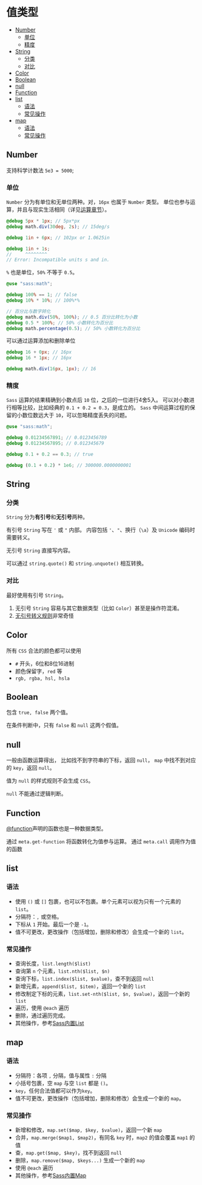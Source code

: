 # 值类型

- [Number](#number)
  - [单位](#单位)
  - [精度](#精度)
- [String](#string)
  - [分类](#分类)
  - [对比](#对比)
- [Color](#color)
- [Boolean](#boolean)
- [null](#null)
- [Function](#function)
- [list](#list)
  - [语法](#语法)
  - [常见操作](#常见操作)
- [map](#map)
  - [语法](#语法-1)
  - [常见操作](#常见操作-1)

## Number

支持科学计数法 `5e3 = 5000`;

### 单位

`Number` 分为有单位和无单位两种。对，`16px` 也属于 `Number` 类型。
单位也参与运算，并且与现实生活相同（详见[运算章节](./operator.md)）。

```scss
@debug 5px * 1px; // 5px*px
@debug math.div(30deg, 2s); // 15deg/s

@debug 1in + 6px; // 102px or 1.0625in

@debug 1in + 1s;
//     ^^^^^^^^
// Error: Incompatible units s and in.
```

`%` 也是单位，`50%` 不等于 `0.5`。

```scss
@use "sass:math";

@debug 100% == 1; // false
@debug 10% * 10%; // 100%*%

// 百分比与数字转化
@debug math.div(50%, 100%); // 0.5 百分比转化为小数
@debug 0.5 * 100%; // 50% 小数转化为百分比
@debug math.percentage(0.5); // 50% 小数转化为百分比
```

可以通过运算添加和删除单位

```scss
@debug 16 + 0px; // 16px
@debug 16 * 1px; // 16px

@debug math.div(16px, 1px); // 16
```

### 精度

`Sass` 运算的结果精确到小数点后 `10` 位，之后的一位进行4舍5入。
可以对小数进行相等比较，比如经典的 `0.1 + 0.2 = 0.3`，是成立的。
`Sass` 中间运算过程的保留的小数位数远大于 `10`，可以忽略精度丢失的问题。

```scss
@use "sass:math";

@debug 0.01234567891; // 0.0123456789
@debug 0.01234567895; // 0.012345679

@debug 0.1 + 0.2 == 0.3; // true

@debug (0.1 + 0.2) * 1e6; // 300000.0000000001
```

## String

### 分类

`String` 分为**有引号**和**无引号**两种。

有引号 `String` 写在 `'` 或 `"` 内部。
内容包括 `'`、`"`、换行（`\a`）及 `Unicode` 编码时需要转义。

无引号 `String` 直接写内容。

可以通过 `string.quote()` 和 `string.unquote()` 相互转换。

### 对比

最好使用有引号 `String`。

1. 无引号 `String` 容易与其它数据类型（比如 `Color`）甚至是操作符混淆。
2. [无引号转义规则](https://sass-lang.com/documentation/values/strings#escapes-in-unquoted-strings)非常奇怪

## Color

所有 `CSS` 合法的颜色都可以使用

- `#` 开头，6位和8位16进制
- 颜色保留字，`red` 等
- `rgb, rgba, hsl, hsla`

## Boolean

包含 `true, false` 两个值。

在条件判断中，只有 `false` 和 `null` 这两个假值。

## null

一般由函数运算得出，
比如找不到字符串的下标，返回 `null`，
`map` 中找不到对应的 `key`，返回 `null`。

值为 `null` 的样式规则不会生成 `CSS`。

`null` 不能通过逻辑判断。

## Function

[@function](./at-rules/@function.md)声明的函数也是一种数据类型。

通过 `meta.get-function` 将函数转化为值参与运算。
通过 `meta.call` 调用作为值的函数

## list

### 语法

- 使用 `()` 或 `[]` 包裹，也可以不包裹。单个元素可以视为只有一个元素的 `list`。
- 分隔符：`,` 或空格。
- 下标从 `1` 开始。最后一个是 `-1`。
- 值不可更改，更改操作（包括增加，删除和修改）会生成一个新的 `list`。

### 常见操作

- 查询长度，`list.length($list)`
- 查询第 `n` 个元素，`list.nth($list, $n)`
- 查询下标，`list.index($list, $value)`，查不到返回 `null`
- 新增元素，`append($list, $item)`，返回一个新的 `list`
- 修改制定下标的元素，`list.set-nth($list, $n, $value)`，返回一个新的 `list`
- 遍历，使用 `@each` 遍历
- 删除，通过遍历完成。
- 其他操作，参考[Sass内置List](https://sass-lang.com/documentation/modules/list)

## map

### 语法

- 分隔符：各项 `,` 分隔，值与属性 `:` 分隔
- 小括号包裹，空 `map` 与空 `list` 都是 `()`。
- `key`，任何合法值都可以作为`key`。
- 值不可更改，更改操作（包括增加，删除和修改）会生成一个新的 `map`。

### 常见操作

- 新增和修改，`map.set($map, $key, $value)`，返回一个新 `map`
- 合并，`map.merge($map1, $map2)`，有同名 `key` 时，`map2` 的值会覆盖 `map1` 的值
- 查，`map.get($map, $key)`，找不到返回 `null`
- 删除，`map.remove($map, $keys...)` 生成一个新的 `map`
- 使用 `@each` 遍历
- 其他操作，参考[Sass内置Map](https://sass-lang.com/documentation/modules/map)
